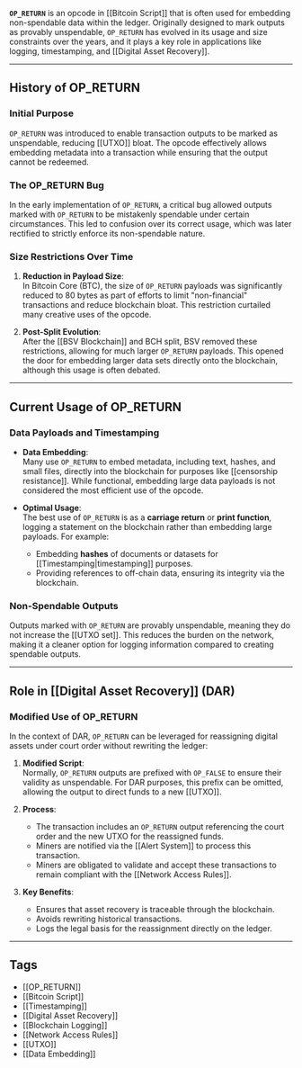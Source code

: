 
**`OP_RETURN`** is an opcode in [[Bitcoin Script]] that is often used for embedding non-spendable data within the ledger. Originally designed to mark outputs as provably unspendable, `OP_RETURN` has evolved in its usage and size constraints over the years, and it plays a key role in applications like logging, timestamping, and [[Digital Asset Recovery]].

---

## History of OP_RETURN

### Initial Purpose

`OP_RETURN` was introduced to enable transaction outputs to be marked as unspendable, reducing [[UTXO]] bloat. The opcode effectively allows embedding metadata into a transaction while ensuring that the output cannot be redeemed.

### The OP_RETURN Bug

In the early implementation of `OP_RETURN`, a critical bug allowed outputs marked with `OP_RETURN` to be mistakenly spendable under certain circumstances. This led to confusion over its correct usage, which was later rectified to strictly enforce its non-spendable nature.

### Size Restrictions Over Time

1. **Reduction in Payload Size**:  
   In Bitcoin Core (BTC), the size of `OP_RETURN` payloads was significantly reduced to 80 bytes as part of efforts to limit "non-financial" transactions and reduce blockchain bloat. This restriction curtailed many creative uses of the opcode.  

2. **Post-Split Evolution**:  
   After the [[BSV Blockchain]] and BCH split, BSV removed these restrictions, allowing for much larger `OP_RETURN` payloads. This opened the door for embedding larger data sets directly onto the blockchain, although this usage is often debated.

---

## Current Usage of OP_RETURN

### Data Payloads and Timestamping

- **Data Embedding**:  
  Many use `OP_RETURN` to embed metadata, including text, hashes, and small files, directly into the blockchain for purposes like [[censorship resistance]]. While functional, embedding large data payloads is not considered the most efficient use of the opcode.

- **Optimal Usage**:  
  The best use of `OP_RETURN` is as a **carriage return** or **print function**, logging a statement on the blockchain rather than embedding large payloads. For example:
  - Embedding **hashes** of documents or datasets for [[Timestamping|timestamping]] purposes.  
  - Providing references to off-chain data, ensuring its integrity via the blockchain.

### Non-Spendable Outputs

Outputs marked with `OP_RETURN` are provably unspendable, meaning they do not increase the [[UTXO set]]. This reduces the burden on the network, making it a cleaner option for logging information compared to creating spendable outputs.

---

## Role in [[Digital Asset Recovery]] (DAR)

### Modified Use of OP_RETURN

In the context of DAR, `OP_RETURN` can be leveraged for reassigning digital assets under court order without rewriting the ledger:

1. **Modified Script**:  
   Normally, `OP_RETURN` outputs are prefixed with `OP_FALSE` to ensure their validity as unspendable. For DAR purposes, this prefix can be omitted, allowing the output to direct funds to a new [[UTXO]].

2. **Process**:  
   - The transaction includes an `OP_RETURN` output referencing the court order and the new UTXO for the reassigned funds.  
   - Miners are notified via the [[Alert System]] to process this transaction.  
   - Miners are obligated to validate and accept these transactions to remain compliant with the [[Network Access Rules]].

3. **Key Benefits**:  
   - Ensures that asset recovery is traceable through the blockchain.  
   - Avoids rewriting historical transactions.  
   - Logs the legal basis for the reassignment directly on the ledger.

---

## Tags

- [[OP_RETURN]]  
- [[Bitcoin Script]]  
- [[Timestamping]]  
- [[Digital Asset Recovery]]  
- [[Blockchain Logging]]  
- [[Network Access Rules]]  
- [[UTXO]]  
- [[Data Embedding]]  
